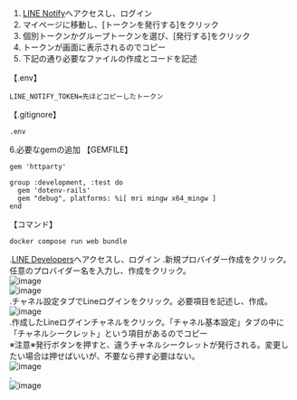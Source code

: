 1. [LINE Notify](https://notify-bot.line.me/ja/)へアクセスし、ログイン
2. マイページに移動し、[トークンを発行する]をクリック
3. 個別トークンかグループトークンを選び、[発行する]をクリック
4. トークンが画面に表示されるのでコピー
5. 下記の通り必要なファイルの作成とコードを記述  

【.env】
```
LINE_NOTIFY_TOKEN=先ほどコピーしたトークン
```
【.gitignore】
```
.env
```
6.必要なgemの追加
【GEMFILE】
```
gem 'httparty'

group :development, :test do
  gem 'dotenv-rails'
  gem "debug", platforms: %i[ mri mingw x64_mingw ]
end
```
【コマンド】
```
docker compose run web bundle
```

.[LINE Developers]([https://developers.line.biz/ja/](https://account.line.biz/login?redirectUri=https%3A%2F%2Fdevelopers.line.biz%2Fconsole%2F))へアクセスし、ログイン  
.新規プロバイダー作成をクリック。任意のプロバイダー名を入力し、作成をクリック。  
![image](https://i.gyazo.com/75a1bff3ff9604fccda7a1b1c27a6eeb.png)  
![image](https://github.com/user-attachments/assets/5c320367-8a43-4c0b-b0fa-ebc38faf296e)  
.チャネル設定タブでLineログインをクリック。必要項目を記述し、作成。  
![image](https://i.gyazo.com/3e634d879cc1c00ea1307eac7f109ea6.png)  
.作成したLineログインチャネルをクリック。「チャネル基本設定」タブの中に「チャネルシークレット」という項目があるのでコピー  
※注意※発行ボタンを押すと、違うチャネルシークレットが発行される。変更したい場合は押せばいいが、不要なら押す必要はない。  
![image](https://i.gyazo.com/3aa839a50f356dfecf8fa6af6f70b41f.png)  
.  
![image](https://i.gyazo.com/fb78a5f7ff24ec10b70d6aae6717fef4.png)  
